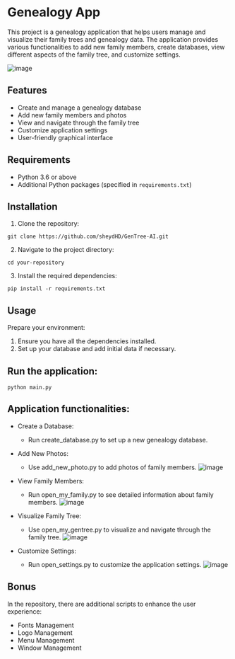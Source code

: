 # Genealogy App

This project is a genealogy application that helps users manage and visualize their family trees and genealogy data. The application provides various functionalities to add new family members, create databases, view different aspects of the family tree, and customize settings.

![image](https://github.com/sheydHD/GenTree-AI/assets/138871518/d9ff39db-62f8-4ead-bbb9-ba1e181fe935)

## Features

- Create and manage a genealogy database
- Add new family members and photos
- View and navigate through the family tree
- Customize application settings
- User-friendly graphical interface

## Requirements

- Python 3.6 or above
- Additional Python packages (specified in `requirements.txt`)

## Installation

1. Clone the repository:
```
git clone https://github.com/sheydHD/GenTree-AI.git
```

2. Navigate to the project directory:
```
cd your-repository
```

3. Install the required dependencies:
```
pip install -r requirements.txt
```

## Usage

Prepare your environment:
1. Ensure you have all the dependencies installed.
2. Set up your database and add initial data if necessary.

## Run the application:
```
python main.py
```

## Application functionalities:
- Create a Database:
  - Run create_database.py to set up a new genealogy database.

- Add New Photos:
  - Use add_new_photo.py to add photos of family members.
![image](https://github.com/sheydHD/GenTree-AI/assets/138871518/578ba2fb-6850-47bd-9091-0b09fd9a973f)

- View Family Members:
  - Run open_my_family.py to see detailed information about family members.
![image](https://github.com/sheydHD/GenTree-AI/assets/138871518/cb19617c-40f3-4d9a-b791-2f0c878ea56e)

- Visualize Family Tree:
  - Use open_my_gentree.py to visualize and navigate through the family tree.
![image](https://github.com/sheydHD/GenTree-AI/assets/138871518/05d3ef99-ab0b-4f8f-a014-3d2d6f1cdcd7)

- Customize Settings:
  - Run open_settings.py to customize the application settings.
![image](https://github.com/sheydHD/GenTree-AI/assets/138871518/8b999bcb-9716-40ac-b687-ef78888e5d4d)

## Bonus
In the repository, there are additional scripts to enhance the user experience:
- Fonts Management
- Logo Management
- Menu Management
- Window Management

